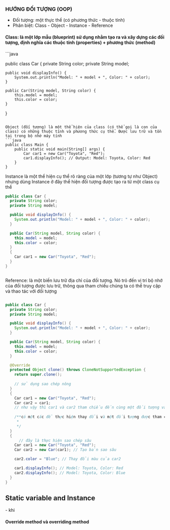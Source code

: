 
### HƯỚNG ĐỐI TƯỢNG (OOP)
- Đối tượng: một thực thể (có phương thức - thuộc tính)
- Phân biệt: Class - Object - Instance - Reference

<h4>Class: là một lớp mẫu (blueprint) sử dụng nhằm tạo ra và xây dựng các đối tượng, định nghĩa các thuộc tính (properties) + phương thức (method)</h4>
```java


public class Car {
    private String color;
    private String model;

    public void displayInfo() {
        System.out.println("Model: " + model + ", Color: " + color);
    }

    public Car(String model, String color) {
        this.model = model;
        this.color = color;
    }
}

```

Object (đối tượng) là một thể hiện của class (có thể gọi là con của class) có những thuộc tính và phương thức cụ thể. Được lưu trữ và tồn tại trong bộ nhớ máy tính
```java
public class Main {
    public static void main(String[] args) {
        Car car1 = new Car("Toyota", "Red");
        car1.displayInfo(); // Output: Model: Toyota, Color: Red
    }
}

```

Instance là một thể hiện cụ thể rõ ràng của một lớp (tương tự như Object) nhưng dùng Instance ở đây thể hiện đối tượng được tạo ra từ một class cụ thể
```java
public class Car {
  private String color;
  private String model;

  public void displayInfo() {
    System.out.println("Model: " + model + ", Color: " + color);
  }

  public Car(String model, String color) {
    this.model = model;
    this.color = color;
  }
  {
    Car car1 = new Car("Toyota", "Red");
  }
}



```
Reference: là một biến lưu trữ  địa chỉ của đối tượng. Nó trỏ đến vị trí bộ nhớ của đối tượng được lưu trữ, thông qua tham chiếu chúng ta có thể truy cập và thao  tác với đối tượng
```java

public class Car {
  private String color;
  private String model;

  public void displayInfo() {
    System.out.println("Model: " + model + ", Color: " + color);
  }

  public Car(String model, String color) {
    this.model = model;
    this.color = color;
  }

  @Override
  protected Object clone() throws CloneNotSupportedException {
    return super.clone();
    
    // sử dụng sao chép nông
  }
  {
    Car car1 = new Car("Toyota", "Red");
    Car car2 = car1;
    // như vậy thì car1 và car2 tham chiếu đến cùng một đối tượng và khi thay đổi thuộc tính của một trong hai đối tượng thì cả hai đối tượng sẽ thay đổi
    
    /**có một các để thực hiện thay đổi và một đối tượng được tham chiếu cùng một hoặc nhiều đối tượng khác đó là: sử dụng
     * 
     */
  }
  {
      // đây là thực hiện sao chép sâu
    Car car1 = new Car("Toyota", "Red");
    Car car2 = new Car(car1); // Tạo bản sao sâu

    car2.color = "Blue"; // Thay đổi màu của car2

    car1.displayInfo(); // Model: Toyota, Color: Red
    car2.displayInfo(); // Model: Toyota, Color: Blue
  }
}
```
<h2>Static variable and Instance</h2>
- khi

<h4> Override method và overriding method </h4>
